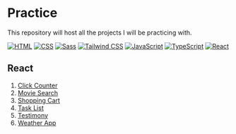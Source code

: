 # Practice

This repository will host all the projects I will be practicing with.

[![HTML](https://img.shields.io/badge/HTML-5-orange.svg)](https://developer.mozilla.org/en-US/docs/Web/HTML) [![CSS](https://img.shields.io/badge/CSS-3-blue.svg)](https://developer.mozilla.org/en-US/docs/Web/CSS) [![Sass](https://img.shields.io/badge/Sass-1.68.0-pink.svg)](https://sass-lang.com/)
[![Tailwind CSS](https://img.shields.io/badge/Tailwind%20CSS-3.3.3-blue.svg)](https://tailwindcss.com/) [![JavaScript](https://img.shields.io/badge/JavaScript-ES6-yellow.svg)](https://developer.mozilla.org/en-US/docs/Web/JavaScript) [![TypeScript](https://img.shields.io/badge/TypeScript-5.2-blue.svg)](https://www.typescriptlang.org/) [![React](https://img.shields.io/badge/React-18.2.0-blue.svg)](https://reactjs.org/)

## React

1. [Click Counter](https://alevroses.github.io/react__click-counter/)
2. [Movie Search](https://alevroses.github.io/react__movie-search/)
3. [Shopping Cart](https://alevroses.github.io/react__shopping-cart/)
4. [Task List](https://alevroses.github.io/react__tasks/)
5. [Testimony](https://alevroses.github.io/react__testimony/)
6. [Weather App](https://alevroses.github.io/react__weather-app/)